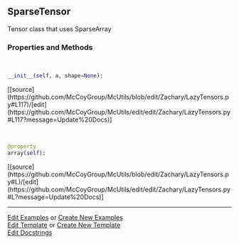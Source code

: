## <a id="McUtils.Zachary.LazyTensors.SparseTensor">SparseTensor</a>
Tensor class that uses SparseArray

### Properties and Methods
<a id="McUtils.Zachary.LazyTensors.SparseTensor.__init__" class="docs-object-method">&nbsp;</a> 
```python
__init__(self, a, shape=None): 
```
<div class="docs-source-link" markdown="1">
[[source](https://github.com/McCoyGroup/McUtils/blob/edit/Zachary/LazyTensors.py#L117)/[edit](https://github.com/McCoyGroup/McUtils/edit/edit/Zachary/LazyTensors.py#L117?message=Update%20Docs)]
</div>

<a id="McUtils.Zachary.LazyTensors.SparseTensor.array" class="docs-object-method">&nbsp;</a> 
```python
@property
array(self): 
```
<div class="docs-source-link" markdown="1">
[[source](https://github.com/McCoyGroup/McUtils/blob/edit/Zachary/LazyTensors.py#L)/[edit](https://github.com/McCoyGroup/McUtils/edit/edit/Zachary/LazyTensors.py#L?message=Update%20Docs)]
</div>





___

[Edit Examples](https://github.com/McCoyGroup/McUtils/edit/edit/ci/examples/McUtils/Zachary/LazyTensors/SparseTensor.md) or 
[Create New Examples](https://github.com/McCoyGroup/McUtils/new/edit/?filename=ci/examples/McUtils/Zachary/LazyTensors/SparseTensor.md) <br/>
[Edit Template](https://github.com/McCoyGroup/McUtils/edit/edit/ci/docs/McUtils/Zachary/LazyTensors/SparseTensor.md) or 
[Create New Template](https://github.com/McCoyGroup/McUtils/new/edit/?filename=ci/docs/templates/McUtils/Zachary/LazyTensors/SparseTensor.md) <br/>
[Edit Docstrings](https://github.com/McCoyGroup/McUtils/edit/edit/McUtils/Zachary/LazyTensors.py?message=Update%20Docs)